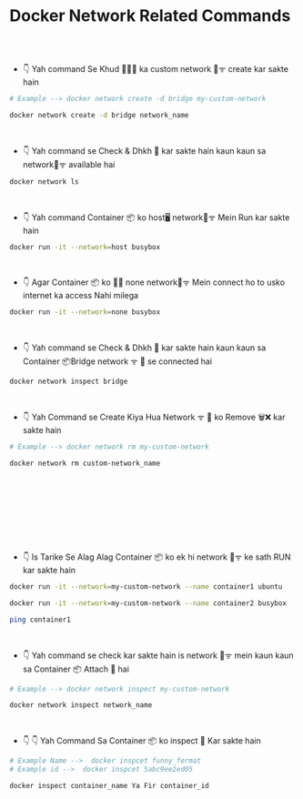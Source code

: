 # Docker Network Related Commands

<br/>
<br/>


- 👇 Yah command Se Khud 👨🏻‍💻 ka custom network 📶ᯤ create kar sakte hain

```bash
# Example --> docker network create -d bridge my-custom-network

docker network create -d bridge network_name
```

<br/>

- 👇 Yah command se Check & Dhkh 👀 kar sakte hain kaun kaun sa network📶ᯤ available hai

```bash
docker network ls 
```

<br/>

- 👇 Yah command Container 📦 ko host🖥️ network📶ᯤ Mein Run kar sakte hain

```bash
docker run -it --network=host busybox 
```

<br/>

- 👇 Agar Container 📦 ko 🚫📵 none network📶ᯤ Mein connect ho to usko internet ka access Nahi milega

```bash
docker run -it --network=none busybox
```

<br/>

- 👇 Yah command se  Check & Dhkh 👀 kar sakte hain kaun kaun sa Container 📦Bridge network ᯤ 📶 se connected hai

```bash
docker network inspect bridge
```

<br/>

- 👇 Yah Command se Create Kiya Hua Network ᯤ 📶 ko Remove 🗑️❌ kar sakte hain

```bash
# Example --> docker network rm my-custom-network

docker network rm custom-network_name
```

<br/>
<br/>
<br/>
<br/>
<br/>
<br/>
<br/>


- 👇 Is Tarike Se Alag Alag Container 📦 ko ek hi network 📶ᯤ ke sath RUN kar sakte hain

```bash
docker run -it --network=my-custom-network --name container1 ubuntu

docker run -it --network=my-custom-network --name container2 busybox

ping container1
```
<br/>

- 👇 Yah command se check kar sakte hain is network 📶ᯤ mein kaun kaun sa Container 📦 Attach 🔗 hai

```bash
# Example --> docker network inspect my-custom-network

docker network inspect network_name
```
<br/>

- 👇 👇 Yah Command Sa Container 📦 ko inspect 👀 Kar sakte hain

```bash
# Example Name -->  docker inspcet funny_fermat
# Example id -->  docker inspcet 5abc9ee2ed05

docker inspect container_name Ya Fir container_id

```
